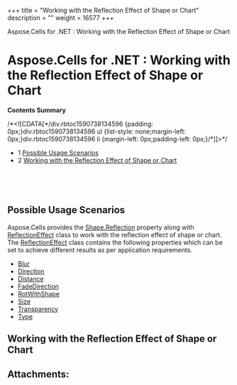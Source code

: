 +++
title = "Working with the Reflection Effect of Shape or Chart" 
description = "" 
weight = 16577 
+++

Aspose.Cells for .NET : Working with the Reflection Effect of Shape or Chart  

# Aspose.Cells for .NET : Working with the Reflection Effect of Shape or Chart


**Contents Summary**

/\*<!\[CDATA\[\*/div.rbtoc1590738134596 {padding: 0px;}div.rbtoc1590738134596 ul {list-style: none;margin-left: 0px;}div.rbtoc1590738134596 li {margin-left: 0px;padding-left: 0px;}/\*\]\]>\*/

*   1 [Possible Usage Scenarios](#WorkingwiththeReflectionEffectofShapeorChart-PossibleUsageScenarios)
*   2 [Working with the Reflection Effect of Shape or Chart](#WorkingwiththeReflectionEffectofShapeorChart-WorkingwiththeReflectionEffectofShapeorChart)

 

 

## Possible Usage Scenarios

Aspose.Cells provides the [Shape.Reflection](https://apireference.aspose.com/net/cells/aspose.cells.drawing/shape/properties/reflection) property along with [ReflectionEffect](https://apireference.aspose.com/net/cells/aspose.cells.drawing/reflectioneffect) class to work with the reflection effect of shape or chart. The [ReflectionEffect](https://apireference.aspose.com/net/cells/aspose.cells.drawing/reflectioneffect) class contains the following properties which can be set to achieve different results as per application requirements.

*   [Blur](https://apireference.aspose.com/net/cells/aspose.cells.drawing/reflectioneffect/properties/blur)
*   [Direction](https://apireference.aspose.com/net/cells/aspose.cells.drawing/reflectioneffect/properties/direction)
*   [Distance](https://apireference.aspose.com/net/cells/aspose.cells.drawing/reflectioneffect/properties/distance)
*   [FadeDirection](https://apireference.aspose.com/net/cells/aspose.cells.drawing/reflectioneffect/properties/fadedirection)
*   [RotWithShape](https://apireference.aspose.com/net/cells/aspose.cells.drawing/reflectioneffect/properties/rotwithshape)
*   [Size](https://apireference.aspose.com/net/cells/aspose.cells.drawing/reflectioneffect/properties/size)
*   [Transparency](https://apireference.aspose.com/net/cells/aspose.cells.drawing/reflectioneffect/properties/transparency)
*   [Type](https://apireference.aspose.com/net/cells/aspose.cells.drawing/reflectioneffect/properties/type)

## Working with the Reflection Effect of Shape or Chart


## Attachments:


